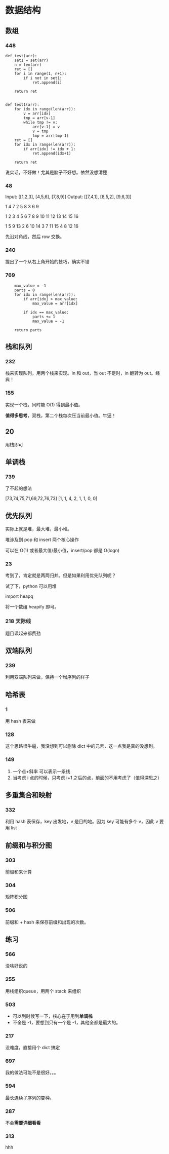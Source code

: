 # 数据结构

## 数组

### 448

```
def test(arr):
    set1 = set(arr)
    n = len(arr)
    ret = []
    for i in range(1, n+1):
        if i not in set1:
            ret.append(i)
    
    return ret
        

def test1(arr):
    for idx in range(len(arr)):
        v = arr[idx]
        tmp = arr[v-1]
        while tmp != v:
            arr[v-1] = v
            v = tmp
            tmp = arr[tmp-1]
    ret = []
    for idx in range(len(arr)):
        if arr[idx] != idx + 1:
            ret.append(idx+1)
    
    return ret
```

说实话，不好做！尤其是脑子不好想。依然没想清楚


### 48

Input:
[[1,2,3],
[4,5,6],
[7,8,9]]
Output:
[[7,4,1],
[8,5,2],
[9,6,3]]


1 4 7
2 5 8
3 6 9

1  2  3  4
5  6  7  8
9  10 11 12
13 14 15 16

1  5  9  13
2  6  10 14
3  7  11 15
4  8  12 16

先沿对角线，然后 row 交换。

### 240

提出了一个从右上角开始的技巧，确实不错

### 769

```
    max_value = -1
    parts = 0
    for idx in range(len(arr)):
        if arr[idx] > max_value:
            max_value = arr[idx]
        
        if idx == max_value:
            parts += 1
            max_value = -1

    return parts
```

## 栈和队列

### 232 

栈来实现队列，用两个栈来实现。in 和 out，当 out 不足时，in 翻转为 out。经典！


### 155

实现一个栈，同时能 O(1) 得到最小值。

**值得多思考**，双栈，第二个栈每次压当前最小值。牛逼！


## 20

用栈即可

## 单调栈


### 739 

了不起的想法

[73,74,75,71,69,72,76,73]
[1, 1, 4, 2, 1, 1, 0, 0]


## 优先队列

实际上就是堆，最大堆，最小堆。

堆涉及到 pop 和 insert 两个核心操作

可以在 O(1) 或者最大值/最小值，insert/pop 都是 O(logn)

### 23

考到了，肯定就是两两归并。但是如果利用优先队列呢？

试了下，python 可以用堆

import heapq

将一个数组 heapify 即可。


### 218 天际线

题目读起来都费劲



## 双端队列

### 239 

利用双端队列来做，保持一个增序列的样子


## 哈希表

### 1

用 hash 表来做

### 128

这个思路很牛逼，我没想到可以删除 dict 中的元素，这一点我是真的没想到。


### 149

1. 一个点+斜率 可以表示一条线
2. 当考虑 i 点的时候，只考虑 i+1 之后的点，前面的不用考虑了（值得深思之）


## 多重集合和映射

### 332

利用 hash 表保存，key 出发地，v 是目的地。因为 key 可能有多个 v，因此 v 要用 list


## 前缀和与积分图

### 303

前缀和来计算


### 304

矩阵积分图


### 506

前缀和 + hash 来保存前缀和出现的次数。


## 练习

### 566 

没啥好说的

### 255

用栈组织queue，用两个 stack 来组织

### 503

- 可以到时候写一下，核心在于用到**单调栈**
- 不全是 -1，要想到只有一个是 -1，其他全都是最大的。

### 217

没难度，直接用个 dict 搞定


### 697

我的做法可能不是很好。。。

### 594

最长连续子序列的变种。


### 287

不会**需要详细看看**

### 313


hhh


